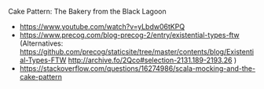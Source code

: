 Cake Pattern: The Bakery from the Black Lagoon

* https://www.youtube.com/watch?v=yLbdw06tKPQ
* https://www.precog.com/blog-precog-2/entry/existential-types-ftw
  (Alternatives:
   https://github.com/precog/staticsite/tree/master/contents/blog/Existential-Types-FTW
   http://archive.fo/2Qco#selection-2131.189-2193.26
  )
* https://stackoverflow.com/questions/16274986/scala-mocking-and-the-cake-pattern